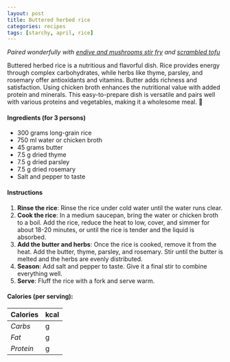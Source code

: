 ```yaml
---
layout: post
title: Buttered herbed rice
categories: recipes
tags: [starchy, april, rice]
---
```


*Paired wonderfully with <a href="/recipes/endive-and-mushrooms-stir-fry">endive and mushrooms stir fry</a> and <a href="/recipes/scrambled-tofu">scrambled tofu</a>*

Buttered herbed rice is a nutritious and flavorful dish. Rice provides energy through complex carbohydrates, while herbs like thyme, parsley, and rosemary offer antioxidants and vitamins. Butter adds richness and satisfaction. Using chicken broth enhances the nutritional value with added protein and minerals. This easy-to-prepare dish is versatile and pairs well with various proteins and vegetables, making it a wholesome meal. 🍚

#### Ingredients (for 3 persons)
- 300 grams long-grain rice
- 750 ml water or chicken broth
- 45 grams butter
- 7.5 g dried thyme
- 7.5 g dried parsley
- 7.5 g  dried rosemary
- Salt and pepper to taste

#### Instructions

1. **Rinse the rice**: Rinse the rice under cold water until the water runs clear.
2. **Cook the rice**: In a medium saucepan, bring the water or chicken broth to a boil. Add the rice, reduce the heat to low, cover, and simmer for about 18-20 minutes, or until the rice is tender and the liquid is absorbed.
3. **Add the butter and herbs**: Once the rice is cooked, remove it from the heat. Add the butter, thyme, parsley, and rosemary. Stir until the butter is melted and the herbs are evenly distributed.
4. **Season**: Add salt and pepper to taste. Give it a final stir to combine everything well.
5. **Serve**: Fluff the rice with a fork and serve warm.

#### Calories (per serving):

| **Calories** | kcal |
| ----------- | ----------- |
| *Carbs* | g |
| *Fat* | g |
| *Protein* | g |
